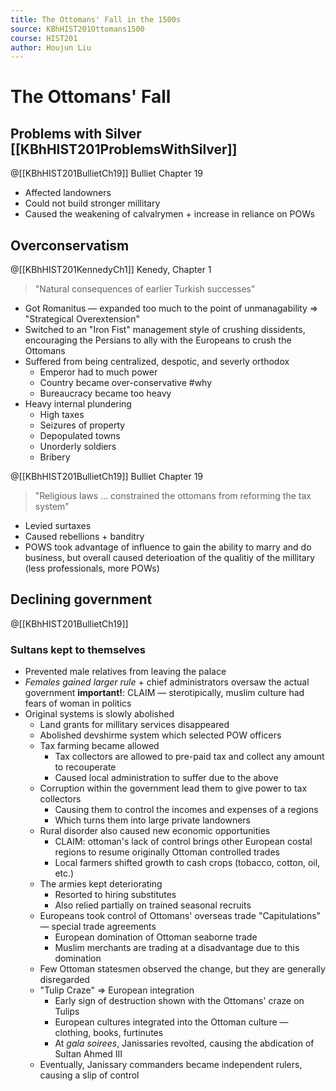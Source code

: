 ```yaml
---
title: The Ottomans' Fall in the 1500s
source: KBhHIST201Ottomans1500
course: HIST201
author: Houjun Liu
---
```

# The Ottomans' Fall
## Problems with Silver  [[KBhHIST201ProblemsWithSilver]]

@[[KBhHIST201BullietCh19]] Bulliet Chapter 19

* Affected landowners
* Could not build stronger millitary
* Caused the weakening of calvalrymen + increase in reliance on POWs

## Overconservatism 
@[[KBhHIST201KennedyCh1]] Kenedy, Chapter 1

> "Natural consequences of earlier Turkish successes"

* Got Romanitus — expanded too much to the point of unmanagability => "Strategical Overextension"
* Switched to an "Iron Fist" management style of crushing dissidents, encouraging the Persians to ally with the Europeans to crush the Ottomans
* Suffered from being centralized, despotic, and severly orthodox
    * Emperor had to much power
    * Country became over-conservative #why
    * Bureaucracy became too heavy
* Heavy internal plundering
    * High taxes
    * Seizures of property 
    * Depopulated towns
    * Unorderly soldiers
    * Bribery
    
@[[KBhHIST201BullietCh19]] Bulliet Chapter 19

> "Religious laws … constrained the ottomans from reforming the tax system"

* Levied surtaxes
* Caused rebellions + banditry
* POWS took advantage of influence to gain the ability to marry and do business, but overall caused deterioation of the qualitiy of the millitary (less professionals, more POWs)

## Declining government

@[[KBhHIST201BullietCh19]]

### Sultans kept to themselves
* Prevented male relatives from leaving the palace
* _Females gained larger rule_ + chief administrators oversaw the actual government **important!**:  CLAIM — sterotipically, muslim culture had fears of woman in politics
* Original systems is slowly abolished
    * Land grants for millitary services disappeared
    * Abolished devshirme system which selected POW officers
    * Tax farming became allowed
        * Tax collectors are allowed to pre-paid tax and collect any amount to recouperate
        * Caused local administration to suffer due to the above
    * Corruption within the government lead them to give power to tax collectors
        * Causing them to control the incomes and expenses of a regions
        * Which turns them into large private landowners
    * Rural disorder also caused new economic opportunities
        * CLAIM: ottoman's lack of control brings other European costal regions to resume originally Ottoman controlled trades
        * Local farmers shifted growth to cash crops (tobacco, cotton, oil, etc.)
    * The armies kept deteriorating
        * Resorted to hiring substitutes
        * Also relied partially on trained seasonal recruits 
    * Europeans took control of Ottomans' overseas trade "Capitulations" — special trade agreements
        * European domination of Ottoman seaborne trade
        * Muslim merchants are trading at a disadvantage due to this domination
    * Few Ottoman statesmen observed the change, but they are generally disregarded
    * "Tulip Craze" => European integration
        * Early sign of destruction shown with the Ottomans' craze on Tulips
        * European cultures integrated into the Ottoman culture — clothing, books, furtinutes
        * At _gala soirees_, Janissaries revolted, causing the abdication of Sultan Ahmed III
    * Eventually, Janissary commanders became independent rulers, causing a slip of control  
